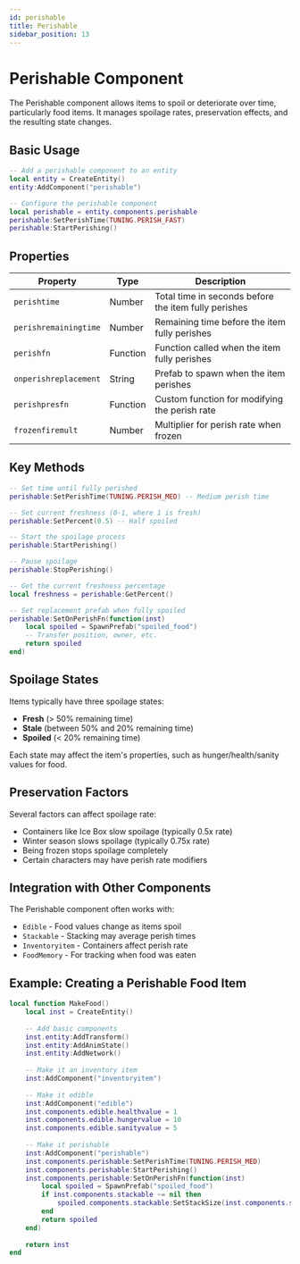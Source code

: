 ```yaml
---
id: perishable
title: Perishable
sidebar_position: 13
---
```


# Perishable Component

The Perishable component allows items to spoil or deteriorate over time, particularly food items. It manages spoilage rates, preservation effects, and the resulting state changes.

## Basic Usage

```lua
-- Add a perishable component to an entity
local entity = CreateEntity()
entity:AddComponent("perishable")

-- Configure the perishable component
local perishable = entity.components.perishable
perishable:SetPerishTime(TUNING.PERISH_FAST)
perishable:StartPerishing()
```

## Properties

| Property | Type | Description |
|----------|------|-------------|
| `perishtime` | Number | Total time in seconds before the item fully perishes |
| `perishremainingtime` | Number | Remaining time before the item fully perishes |
| `perishfn` | Function | Function called when the item fully perishes |
| `onperishreplacement` | String | Prefab to spawn when the item perishes |
| `perishpresfn` | Function | Custom function for modifying the perish rate |
| `frozenfiremult` | Number | Multiplier for perish rate when frozen |

## Key Methods

```lua
-- Set time until fully perished
perishable:SetPerishTime(TUNING.PERISH_MED) -- Medium perish time

-- Set current freshness (0-1, where 1 is fresh)
perishable:SetPercent(0.5) -- Half spoiled

-- Start the spoilage process
perishable:StartPerishing()

-- Pause spoilage
perishable:StopPerishing()

-- Get the current freshness percentage
local freshness = perishable:GetPercent()

-- Set replacement prefab when fully spoiled
perishable:SetOnPerishFn(function(inst)
    local spoiled = SpawnPrefab("spoiled_food")
    -- Transfer position, owner, etc.
    return spoiled
end)
```

## Spoilage States

Items typically have three spoilage states:
- **Fresh** (> 50% remaining time)
- **Stale** (between 50% and 20% remaining time)
- **Spoiled** (< 20% remaining time)

Each state may affect the item's properties, such as hunger/health/sanity values for food.

## Preservation Factors

Several factors can affect spoilage rate:

- Containers like Ice Box slow spoilage (typically 0.5x rate)
- Winter season slows spoilage (typically 0.75x rate)
- Being frozen stops spoilage completely
- Certain characters may have perish rate modifiers

## Integration with Other Components

The Perishable component often works with:

- `Edible` - Food values change as items spoil
- `Stackable` - Stacking may average perish times
- `Inventoryitem` - Containers affect perish rate
- `FoodMemory` - For tracking when food was eaten

## Example: Creating a Perishable Food Item

```lua
local function MakeFood()
    local inst = CreateEntity()
    
    -- Add basic components
    inst.entity:AddTransform()
    inst.entity:AddAnimState()
    inst.entity:AddNetwork()
    
    -- Make it an inventory item
    inst:AddComponent("inventoryitem")
    
    -- Make it edible
    inst:AddComponent("edible")
    inst.components.edible.healthvalue = 1
    inst.components.edible.hungervalue = 10
    inst.components.edible.sanityvalue = 5
    
    -- Make it perishable
    inst:AddComponent("perishable")
    inst.components.perishable:SetPerishTime(TUNING.PERISH_MED)
    inst.components.perishable:StartPerishing()
    inst.components.perishable:SetOnPerishFn(function(inst)
        local spoiled = SpawnPrefab("spoiled_food")
        if inst.components.stackable ~= nil then
            spoiled.components.stackable:SetStackSize(inst.components.stackable:StackSize())
        end
        return spoiled
    end)
    
    return inst
end
``` 